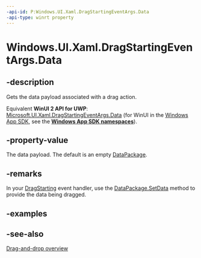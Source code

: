 ```yaml
---
-api-id: P:Windows.UI.Xaml.DragStartingEventArgs.Data
-api-type: winrt property
---
```


<!-- Property syntax
public Windows.ApplicationModel.DataTransfer.DataPackage Data { get; }
-->

# Windows.UI.Xaml.DragStartingEventArgs.Data

## -description
Gets the data payload associated with a drag action.

Equivalent **WinUI 2 API for UWP**: [Microsoft.UI.Xaml.DragStartingEventArgs.Data](/windows/winui/api/microsoft.ui.xaml.dragstartingeventargs.data) (for WinUI in the [Windows App SDK](/windows/apps/windows-app-sdk/), see the **[Windows App SDK namespaces](/windows/windows-app-sdk/api/winrt/)**).

## -property-value
The data payload. The default is an empty [DataPackage](../windows.applicationmodel.datatransfer/datapackage.md).

## -remarks
In your [DragStarting](uielement_dragstarting.md) event handler, use the [DataPackage.SetData](../windows.applicationmodel.datatransfer/datapackage_setdata_2074524277.md) method to provide the data being dragged.

## -examples

## -see-also

[Drag-and-drop overview](/windows/uwp/design/input/drag-and-drop)
